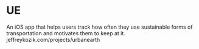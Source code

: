 # UE
An iOS app that helps users track how often they use sustainable forms of transportation and motivates them to keep at it.
jeffreykozik.com/projects/urbanearth
